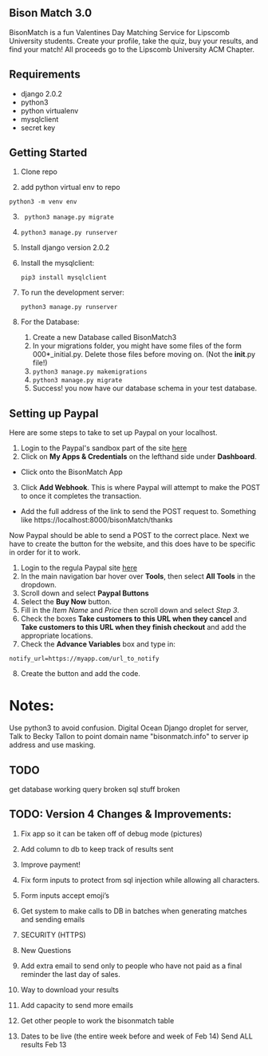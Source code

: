 
## Bison Match 3.0

BisonMatch is a fun Valentines Day Matching Service for Lipscomb University students. Create your profile, take the quiz, buy your results, and find your match! All proceeds go to the Lipscomb University ACM Chapter.

## Requirements

- django 2.0.2
- python3
- python virtualenv
- mysqlclient
- secret key

## Getting Started

1. Clone repo

2. add python virtual env to repo

`python3 -m venv env`


3. ` python3 manage.py migrate`

4. `python3 manage.py runserver`

1. Install django version 2.0.2

2. Install the mysqlclient:

    `pip3 install mysqlclient`

3. To run the development server:

    `python3 manage.py runserver`



4. For the Database:
    1. Create a new Database called BisonMatch3
    2. In your migrations folder, you might have some files of the form 000*_initial.py. Delete those files before moving on. (Not the __init__.py file!)
    3. `python3 manage.py makemigrations`
    4. `python3 manage.py migrate`
    5. Success! you now have our database schema in your test database.


## Setting up Paypal

Here are some steps to take to set up Paypal on your localhost.

1. Login to the Paypal's sandbox part of the site [here](https://developer.paypal.com/developer/accounts/)
2. Click on **My Apps & Credentials** on the lefthand side under **Dashboard**.
  * Click onto the BisonMatch App
3. Click **Add Webhook**. This is where Paypal will attempt to make the POST to once it completes the transaction.
  * Add the full address of the link to send the POST request to. Something like https://localhost:8000/bisonMatch/thanks

Now Paypal should be able to send a POST to the correct place. Next we have to create the button for the website, and this does have
to be specific in order for it to work.

1. Login to the regula Paypal site [here](https://www.paypal.com/us/home)
2. In the main navigation bar hover over **Tools**, then select **All Tools** in the dropdown.
3. Scroll down and select **Paypal Buttons**
4. Select the **Buy Now** button.
5. Fill in the *Item Name* and *Price* then scroll down and select *Step 3*.
6. Check the boxes **Take customers to this URL when they cancel** and **Take customers to this URL when they finish checkout** and add the appropriate
locations.
7. Check the **Advance Variables** box and type in:

```
notify_url=https://myapp.com/url_to_notify
```

8. Create the button and add the code.


# Notes:

Use python3 to avoid confusion.
Digital Ocean Django droplet for server, Talk to Becky Tallon to point domain name "bisonmatch.info" to server ip address and use masking.


## TODO 

get database working
query broken
sql stuff broken


## TODO: Version 4 Changes & Improvements:

1. Fix app so it can be taken off of debug mode (pictures)
2. Add column to db to keep track of results sent
3. Improve payment!
4. Fix form inputs to protect from sql injection while allowing all characters. 
5. Form inputs accept emoji’s
6. Get system to make calls to DB in batches when generating matches and sending emails
7. SECURITY (HTTPS)
8. New Questions
9. Add extra email to send only to people who have not paid as a final reminder the last day of sales.
10. Way to download your results
11. Add capacity to send more emails
12. Get other people to work the bisonmatch table

13. Dates to be live (the entire week before and week of Feb 14) Send ALL results Feb 13




